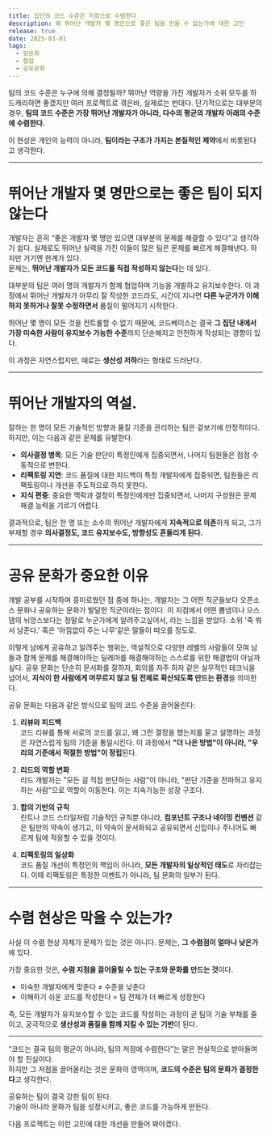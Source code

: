 ```yaml
---
title: 집단의 코드 수준은 저점으로 수렴한다
description: 왜 뛰어난 개발자 몇 명만으로 좋은 팀을 만들 수 없는가에 대한 고민
release: true
date: 2025-03-01
tags:
  - 팀문화
  - 협업
  - 공유문화
---
```


팀의 코드 수준은 누구에 의해 결정될까? 뛰어난 역량을 가진 개발자가 소위 모두를 하드캐리하면 좋겠지만
여러 프로젝트로 겪은바, 실제로는 반대다. 단기적으로는
대부분의 경우, **팀의 코드 수준은 가장 뛰어난 개발자가 아니라, 다수의 평균의 개발자 아래의 수준에 수렴한다.** 

이 현상은 개인의 능력이 아니라, **팀이라는 구조가 가지는 본질적인 제약**에서 비롯된다고 생각한다.

---

# 뛰어난 개발자 몇 명만으로는 좋은 팀이 되지 않는다

개발자는 흔히 “좋은 개발자 몇 명만 있으면 대부분의 문제를 해결할 수 있다”고 생각하기 쉽다. 실제로도 뛰어난 실력을 가진 이들이 많은 팀은 문제를 빠르게 해결해낸다. 하지만 거기엔 한계가 있다.  
문제는, **뛰어난 개발자가 모든 코드를 직접 작성하지 않는다**는 데 있다.

대부분의 팀은 여러 명의 개발자가 함께 협업하며 기능을 개발하고 유지보수한다. 이 과정에서 뛰어난 개발자가 아무리 잘 작성한 코드라도, 시간이 지나면 **다른 누군가가 이해하지 못하거나 잘못 수정하면서** 품질이 떨어지기 시작한다.

뛰어난 몇 명이 모든 것을 컨트롤할 수 없기 때문에, 코드베이스는 결국 **그 집단 내에서 가장 미숙한 사람이 유지보수 가능한 수준**까지 단순해지고 안전하게 작성되는 경향이 있다.

이 과정은 자연스럽지만, 때로는 **생산성 저하**라는 형태로 드러난다.

---

# 뛰어난 개발자의 역설.

잘하는 한 명이 모든 기술적인 방향과 품질 기준을 관리하는 팀은 겉보기에 안정적이다. 하지만, 이는 다음과 같은 문제를 유발한다.

- **의사결정 병목**: 모든 기술 판단이 특정인에게 집중되면서, 나머지 팀원들은 점점 수동적으로 변한다.
- **리팩토링 지연**: 코드 품질에 대한 피드백이 특정 개발자에게 집중되면, 팀원들은 리팩토링이나 개선을 주도적으로 하지 못한다.
- **지식 편중**: 중요한 맥락과 결정이 특정인에게만 집중되면서, 나머지 구성원은 문제 해결 능력을 기르기 어렵다.

결과적으로, 팀은 한 명 또는 소수의 뛰어난 개발자에게 **지속적으로 의존**하게 되고, 그가 부재할 경우 **의사결정도, 코드 유지보수도, 방향성도 흔들리게 된다.**

---

# 공유 문화가 중요한 이유

개발 공부를 시작하며 흥미로웠던 점 중에 하나는, 개발자는 그 어떤 직군들보다 오픈소스 문화나 공유하는 문화가 발달한 직군이라는 점이다. 이 지점에서 어떤 뽐냄이나 으스댐의 뉘앙스보다는 정말로 누군가에게 알려주고싶어서, 라는 느낌을 받았다. 소위 '죽 쒀서 남준다.' 혹은 '아낌없이 주는 나무'같은 말들이 떠오를 정도로.

이렇게 남에게 공유하고 알려주는 행위는, 역설적으로 다양한 레벨의 사람들이 모여 남들과 함께 문제를 해결해야하는 딜레마를 해결해야하는 스스로를 위한 해결법이 아닐까 싶다. 공유 문화는 단순히 문서화를 잘하자, 회의를 자주 하자 같은 실무적인 테크닉을 넘어서, **지식이 한 사람에게 머무르지 않고 팀 전체로 확산되도록 만드는 환경**을 의미한다.

공유 문화는 다음과 같은 방식으로 팀의 코드 수준을 끌어올린다:

1. **리뷰와 피드백**  
    코드 리뷰를 통해 서로의 코드를 읽고, 왜 그런 결정을 했는지를 묻고 설명하는 과정은 자연스럽게 팀의 기준을 통일시킨다. 이 과정에서 **"더 나은 방법"이 아니라, "우리의 기준에서 적절한 방법"이 정립**된다.
    
2. **리드의 역할 변화**  
    리드 개발자는 "모든 걸 직접 판단하는 사람"이 아니라, "판단 기준을 전파하고 유지하는 사람"으로 역할이 이동한다. 이는 지속가능한 성장 구조다.
    
3. **합의 기반의 규칙**  
    린트나 코드 스타일처럼 기술적인 규칙뿐 아니라, **컴포넌트 구조나 네이밍 컨벤션** 같은 팀만의 약속이 생기고, 이 약속이 문서화되고 공유되면서 신입이나 주니어도 빠르게 팀에 적응할 수 있을 것이다.
    
4. **리팩토링의 일상화**  
    코드 품질 개선이 특정인의 책임이 아니라, **모든 개발자의 일상적인 태도**로 자리잡는다. 이때 리팩토링은 특정한 이벤트가 아니라, 팀 문화의 일부가 된다.
    

---

# 수렴 현상은 막을 수 있는가?

사실 이 수렴 현상 자체가 문제가 있는 것은 아니다. 문제는, **그 수렴점이 얼마나 낮은가**에 있다.

가장 중요한 것은, **수렴 지점을 끌어올릴 수 있는 구조와 문화를 만드는 것**이다.

- 미숙한 개발자에게 맞춘다 ≠ 수준을 낮춘다    
- 이해하기 쉬운 코드를 작성한다 = 팀 전체가 더 빠르게 성장한다

즉, 모든 개발자가 유지보수할 수 있는 코드를 작성하는 과정이 곧 팀의 기술 부채를 줄이고, 궁극적으로 **생산성과 품질을 함께 지킬 수 있는 기반**이 된다.

---


“코드는 결국 팀의 평균이 아니라, 팀의 저점에 수렴한다”는 말은 현실적으로 받아들여야 할 진실이다.  
하지만 그 저점을 끌어올리는 것은 문화의 영역이며, **코드의 수준은 팀의 문화가 결정한다**고 생각한다.

공유하는 팀이 결국 강한 팀이 된다.  
기술이 아니라 문화가 팀을 성장시키고, 좋은 코드를 가능하게 만든다.

다음 프로젝트는 이런 고민에 대한 개선을 만들어 봐야겠다.